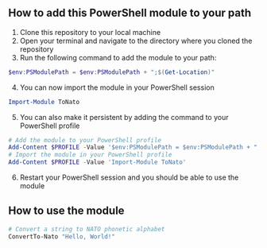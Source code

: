 ## How to add this PowerShell module to your path

1. Clone this repository to your local machine
2. Open your terminal and navigate to the directory where you cloned the repository
3. Run the following command to add the module to your path:

```powershell
$env:PSModulePath = $env:PSModulePath + ";$(Get-Location)"
```

4. You can now import the module in your PowerShell session

```powershell
Import-Module ToNato
```

5. You can also make it persistent by adding the command to your PowerShell profile

```powershell
# Add the module to your PowerShell profile
Add-Content $PROFILE -Value '$env:PSModulePath = $env:PSModulePath + ";$(Get-Location)"'
# Import the module in your PowerShell profile
Add-Content $PROFILE -Value 'Import-Module ToNato'
```

6. Restart your PowerShell session and you should be able to use the module

## How to use the module

```powershell
# Convert a string to NATO phonetic alphabet
ConvertTo-Nato "Hello, World!"
```
